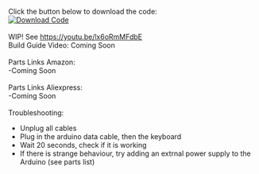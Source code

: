 Click the button below to download the code:<br>
 [![Download Code](https://img.shields.io/badge/Download-.ino-blue?style=for-the-badge&logo=github)](https://github.com/Max1makes/GamingPedalKeyboard/releases/download/V1.1/PedalKeyboard_Leonardo_RotaryEncoder.ino)
<br>
<br>
WIP! See https://youtu.be/lx6oRmMFdbE<br>
Build Guide Video: Coming Soon<br>
<br>
Parts Links Amazon:<br>
  -Coming Soon<br>
<br>
Parts Links Aliexpress:<br>
  -Coming Soon<br>
<br>
Troubleshooting:<br>
 - Unplug all cables
 - Plug in the arduino data cable, then the keyboard
 - Wait 20 seconds, check if it is working
 - If there is strange behaviour, try adding an extrnal power supply to the Arduino (see parts list)
